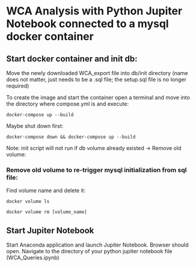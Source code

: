 # WCA Analysis with Python Jupiter Notebook connected to a mysql docker container

## Start docker container and init db:

Move the newly downloaded WCA_export file into db/init directory (name does not matter, just needs to be a .sql file; the setup.sql file is no longer required)

To create the image and start the container open a terminal and move into the directory where compose.yml is and execute:

```
docker-compose up --build
```

Maybe shut down first:

```
docker-compose down && docker-compose up --build
```

Note: init script will not run if db volume already existed -> Remove old volume:

### Remove old volume to re-trigger mysql initialization from sql file:


Find volume name and delete it:

```
docker volume ls
```

```
docker volume rm [volume_name]
```

## Start Jupiter Notebook

Start Anaconda application and launch Jupiter Notebook. Browser should open. Navigate to the directory of your python jupiter notebook file (WCA_Queries.ipynb)